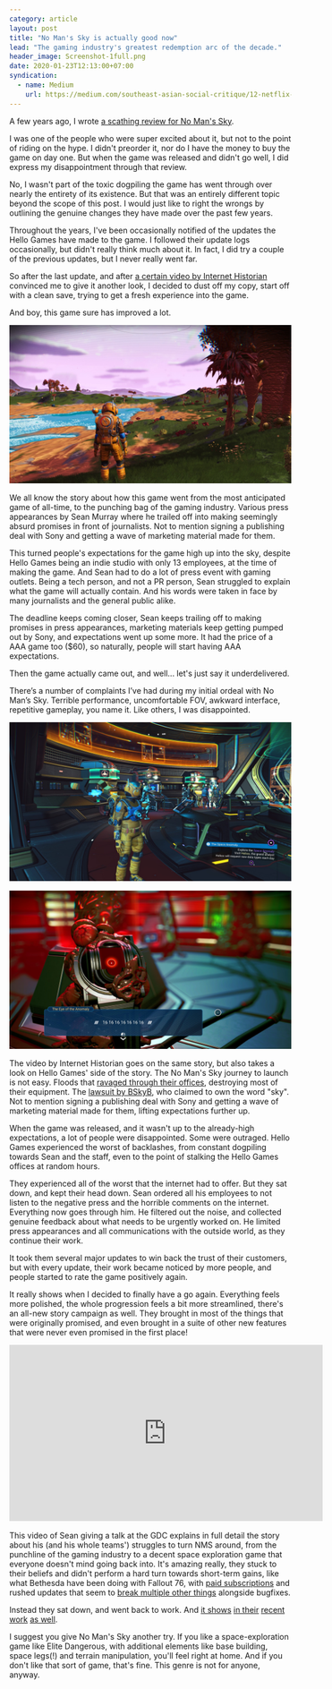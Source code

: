 ```yaml
---
category: article
layout: post
title: "No Man's Sky is actually good now"
lead: "The gaming industry's greatest redemption arc of the decade."
header_image: Screenshot-1full.png
date: 2020-01-23T12:13:00+07:00
syndication:
  - name: Medium
    url: https://medium.com/southeast-asian-social-critique/12-netflix-series-that-you-can-watch-right-now-guaranteed-to-be-free-of-negative-content-ecb3b1c5c799
---
```


A few years ago, I wrote [a scathing review for No Man's Sky](https://resir014.xyz/posts/2016/10/15/open-world-space-exploration-games/).

I was one of the people who were super excited about it, but not to the point of riding on the hype. I didn't preorder it, nor do I have the money to buy the game on day one. But when the game was released and didn't go well, I did express my disappointment through that review.

No, I wasn't part of the toxic dogpiling the game has went through over nearly the entirety of its existence. But that was an entirely different topic beyond the scope of this post. I would just like to right the wrongs by outlining the genuine changes they have made over the past few years.

Throughout the years, I've been occasionally notified of the updates the Hello Games have made to the game. I followed their update logs occasionally, but didn't really think much about it. In fact, I did try a couple of the previous updates, but I never really went far.

So after the last update, and after [a certain video by Internet Historian](https://www.youtube.com/watch?v=O5BJVO3PDeQ) convinced me to give it another look, I decided to dust off my copy, start off with a clean save, trying to get a fresh experience into the game.

And boy, this game sure has improved a lot.

![20200112162010_1](./20200112162010_1.jpg)

We all know the story about how this game went from the most anticipated game of all-time, to the punching bag of the gaming industry. Various press appearances by Sean Murray where he trailed off into making seemingly absurd promises in front of journalists. Not to mention signing a publishing deal with Sony and getting a wave of marketing material made for them.

This turned people's expectations for the game high up into the sky, despite Hello Games being an indie studio with only 13 employees, at the time of making the game. And Sean had to do a lot of press event with gaming outlets. Being a tech person, and not a PR person, Sean struggled to explain what the game will actually contain. And his words were taken in face by many journalists and the general public alike.

The deadline keeps coming closer, Sean keeps trailing off to making promises in press appearances, marketing materials keep getting pumped out by Sony, and expectations went up some more. It had the price of a AAA game too (\$60), so naturally, people will start having AAA expectations.

Then the game actually came out, and well... let's just say it underdelivered.

There’s a number of complaints I’ve had during my initial ordeal with No Man’s Sky. Terrible performance, uncomfortable FOV, awkward interface, repetitive gameplay, you name it. Like others, I was disappointed.

![20200111145802_1](./20200111145802_1.jpg)

![20200111135122_1](./20200111135122_1.jpg)

The video by Internet Historian goes on the same story, but also takes a look on Hello Games' side of the story. The No Man's Sky journey to launch is not easy. Floods that [ravaged through their offices](https://www.polygon.com/2014/3/11/5487564/hello-games-flood-recovery-interview), destroying most of their equipment. The [lawsuit by BSkyB](https://www.eurogamer.net/articles/2016-06-20-no-mans-sky-studio-settles-secret-stupid-three-year-sky-lawsuit), who claimed to own the word "sky". Not to mention signing a publishing deal with Sony and getting a wave of marketing material made for them, lifting expectations further up.

When the game was released, and it wasn't up to the already-high expectations, a lot of people were disappointed. Some were outraged. Hello Games experienced the worst of backlashes, from constant dogpiling towards Sean and the staff, even to the point of stalking the Hello Games offices at random hours.

They experienced all of the worst that the internet had to offer. But they sat down, and kept their head down. Sean ordered all his employees to not listen to the negative press and the horrible comments on the internet. Everything now goes through him. He filtered out the noise, and collected genuine feedback about what needs to be urgently worked on. He limited press appearances and all communications with the outside world, as they continue their work.

It took them several major updates to win back the trust of their customers, but with every update, their work became noticed by more people, and people started to rate the game positively again.

It really shows when I decided to finally have a go again. Everything feels more polished, the whole progression feels a bit more streamlined, there's an all-new story campaign as well. They brought in most of the things that were originally promised, and even brought in a suite of other new features that were never even promised in the first place!

<iframe width="560" height="315" src="https://www.youtube-nocookie.com/embed/ewq203-TXOs" frameborder="0" allow="accelerometer; autoplay; encrypted-media; gyroscope; picture-in-picture" allowfullscreen></iframe>

This video of Sean giving a talk at the GDC explains in full detail the story about his (and his whole teams') struggles to turn NMS around, from the punchline of the gaming industry to a decent space exploration game that everyone doesn't mind going back into. It's amazing really, they stuck to their beliefs and didn't perform a hard turn towards short-term gains, like what Bethesda have been doing with Fallout 76, with [paid subscriptions](https://falloutfirst.com/) and rushed updates that seem to [break multiple other things](https://www.youtube.com/watch?v=jliDdSFYGqI) alongside bugfixes.

Instead they sat down, and went back to work. And [it shows](https://www.nomanssky.com/atlas-rises-update) [in their](https://www.nomanssky.com/next-update/) [recent work](https://www.nomanssky.com/beyond-update/) [as well](https://www.nomanssky.com/synthesis-update/).

I suggest you give No Man's Sky another try. If you like a space-exploration game like Elite Dangerous, with additional elements like base building, space legs(!) and terrain manipulation, you'll feel right at home. And if you don't like that sort of game, that's fine. This genre is not for anyone, anyway.
